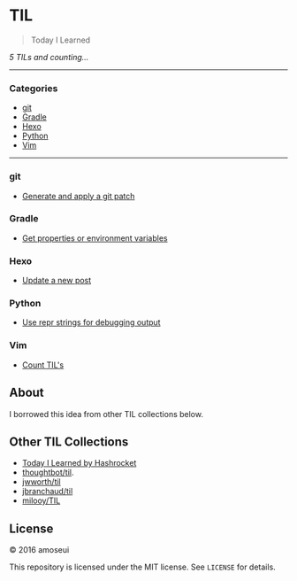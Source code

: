 # TIL

> Today I Learned

_5 TILs and counting..._

---

### Categories

* [git](#git)
* [Gradle](#Gradle)
* [Hexo](#Hexo)
* [Python](#Python)
* [Vim](#Vim)

---

### git

- [Generate and apply a git patch](git/generate-and-apply-a-git-patch.md)

### Gradle

- [Get properties or environment variables](gradle/get-properties-or-environment-variables.md)

### Hexo

- [Update a new post](hexo/update-a-new-post.md)

### Python

- [Use repr strings for debugging output](python/use-repr-strings-for-debugging-output.md)

### Vim

- [Count TIL's](vim/count-tils.md)

## About

I borrowed this idea from other TIL collections below.

## Other TIL Collections

* [Today I Learned by Hashrocket](https://til.hashrocket.com)
* [thoughtbot/til](https://github.com/thoughtbot/til).
* [jwworth/til](https://github.com/jwworth/til)
* [jbranchaud/til](https://github.com/jbranchaud/til)
* [milooy/TIL](https://github.com/milooy/TIL)

## License

&copy; 2016 amoseui

This repository is licensed under the MIT license. See `LICENSE` for
details.
